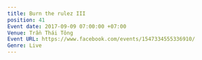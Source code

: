 ```yaml
---
title: Burn the rulez III
position: 41
Event date: 2017-09-09 07:00:00 +07:00
Venue: Trần Thái Tông
Event URL: https://www.facebook.com/events/1547334555336910/
Genre: Live
---
```


